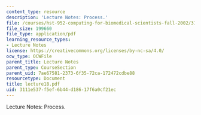 ```yaml
---
content_type: resource
description: 'Lecture Notes: Process.'
file: /courses/hst-952-computing-for-biomedical-scientists-fall-2002/3111e537f5ef6b44d18617f6a0cf21ec_lecture18.pdf
file_size: 199660
file_type: application/pdf
learning_resource_types:
- Lecture Notes
license: https://creativecommons.org/licenses/by-nc-sa/4.0/
ocw_type: OCWFile
parent_title: Lecture Notes
parent_type: CourseSection
parent_uid: 7ae67581-2373-6f35-72ca-172472cdbe88
resourcetype: Document
title: lecture18.pdf
uid: 3111e537-f5ef-6b44-d186-17f6a0cf21ec
---
```

Lecture Notes: Process.